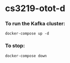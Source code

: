 # cs3219-otot-d

### To run the Kafka cluster:

```
docker-compose up -d
```

### To stop:

```
docker-compose down
```
